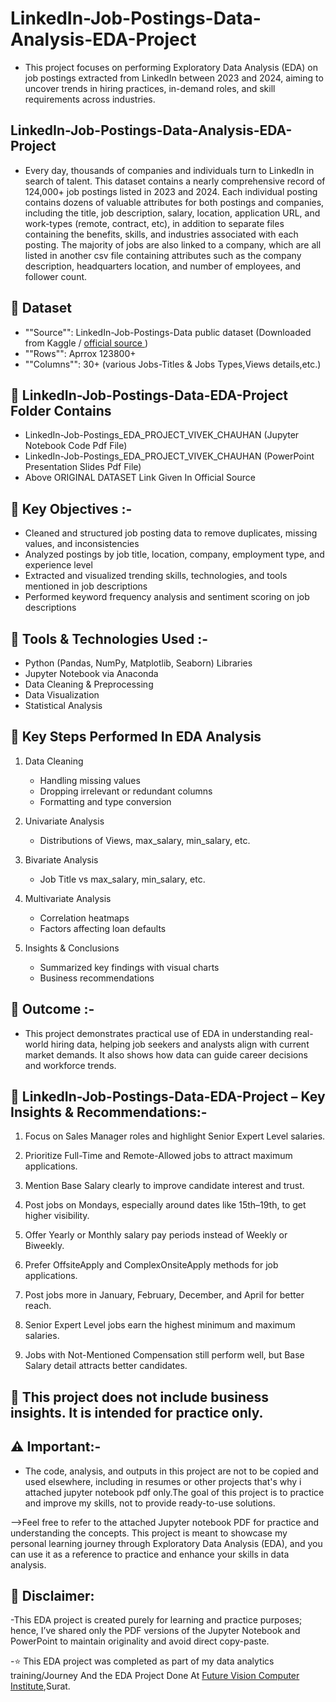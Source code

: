 # **LinkedIn-Job-Postings-Data-Analysis-EDA-Project**

- This project focuses on performing Exploratory Data Analysis (EDA) on job postings extracted from LinkedIn between 2023 and 2024, aiming to uncover trends in hiring practices, in-demand roles, and skill requirements across industries.

## **LinkedIn-Job-Postings-Data-Analysis-EDA-Project**

- Every day, thousands of companies and individuals turn to LinkedIn in search of talent. This dataset contains a nearly comprehensive record of 124,000+ job postings listed in 2023 and 2024. Each individual posting contains dozens of valuable attributes for both postings and companies, including the title, job description, salary, location, application URL, and work-types (remote, contract, etc), in addition to separate files containing the benefits, skills, and industries associated with each posting. The majority of jobs are also linked to a company, which are all listed in another csv file containing attributes such as the company description, headquarters location, and number of employees, and follower count.

## **📁 Dataset**

- ""Source"": LinkedIn-Job-Postings-Data public dataset (Downloaded from Kaggle / <a href = "https://www.kaggle.com/datasets/arshkon/linkedin-job-postings" > official source </a> )
- ""Rows"": Aprrox 123800+
- ""Columns"": 30+ (various Jobs-Titles & Jobs Types,Views details,etc.)

## **📂 LinkedIn-Job-Postings-Data-EDA-Project Folder Contains**

- LinkedIn-Job-Postings_EDA_PROJECT_VIVEK_CHAUHAN (Jupyter Notebook Code Pdf File)
- LinkedIn-Job-Postings_EDA_PROJECT_VIVEK_CHAUHAN (PowerPoint Presentation Slides Pdf File)
- Above ORIGINAL DATASET Link Given In Official Source 

## **📌 Key Objectives :-**

- Cleaned and structured job posting data to remove duplicates, missing values, and inconsistencies
- Analyzed postings by job title, location, company, employment type, and experience level
- Extracted and visualized trending skills, technologies, and tools mentioned in job descriptions
- Performed keyword frequency analysis and sentiment scoring on job descriptions

## **🔧 Tools & Technologies Used :-**

- Python (Pandas, NumPy, Matplotlib, Seaborn) Libraries
- Jupyter Notebook via Anaconda
- Data Cleaning & Preprocessing
- Data Visualization
- Statistical Analysis

## **📌 Key Steps Performed In EDA Analysis**

1. Data Cleaning
   - Handling missing values
   - Dropping irrelevant or redundant columns
   - Formatting and type conversion

2. Univariate Analysis
   - Distributions of Views, max_salary, min_salary, etc.

3. Bivariate Analysis
   - Job Title vs max_salary, min_salary, etc.

4. Multivariate Analysis
   - Correlation heatmaps
   - Factors affecting loan defaults

5. Insights & Conclusions
   - Summarized key findings with visual charts
   - Business recommendations

## **🎯 Outcome :-**

- This project demonstrates practical use of EDA in understanding real-world hiring data, helping job seekers and analysts align with current market demands. It also shows how data can guide career decisions and workforce trends.

## **📌 LinkedIn-Job-Postings-Data-EDA-Project – Key Insights & Recommendations:-**

1) Focus on Sales Manager roles and highlight Senior Expert Level salaries.

2) Prioritize Full-Time and Remote-Allowed jobs to attract maximum applications.

3) Mention Base Salary clearly to improve candidate interest and trust.

4) Post jobs on Mondays, especially around dates like 15th–19th, to get higher visibility.

5) Offer Yearly or Monthly salary pay periods instead of Weekly or Biweekly.

6) Prefer OffsiteApply and ComplexOnsiteApply methods for job applications.

7) Post jobs more in January, February, December, and April for better reach.

8) Senior Expert Level jobs earn the highest minimum and maximum salaries.

9) Jobs with Not-Mentioned Compensation still perform well, but Base Salary detail attracts better candidates.

## **📎 This project does not include business insights. It is intended for practice only.**

## **⚠️ Important:-**

- The code, analysis, and outputs in this project are not to be copied and used elsewhere, including in resumes or other projects that's why i attached jupyter notebook pdf only.The goal of this project is to practice and improve my skills, not to provide ready-to-use solutions.

-->Feel free to refer to the attached Jupyter notebook PDF for practice and understanding the concepts. This project is meant to showcase my personal learning journey through Exploratory Data Analysis (EDA), and you can use it as a reference to practice and enhance your skills in data analysis.

## **📌 Disclaimer:**

-This EDA project is created purely for learning and practice purposes; hence, I’ve shared only the PDF versions of the Jupyter Notebook and PowerPoint to maintain originality and avoid direct copy-paste.

-⭐ This EDA project was completed as part of my data analytics training/Journey And the EDA Project Done At <a href="https://futurevisioncomputers.com/">Future Vision Computer Institute</a>,Surat.
